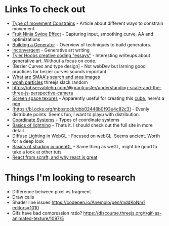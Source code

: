 
# Links To check out
- [Type of movement Constrains](https://zalo.github.io/blog/constraints/) - Article about different ways to constrain movement 
- [Fruit Ninja Swipe Effect](https://github.com/mattdesl/lwjgl-basics/wiki/LibGDX-Finger-Swipe#5-anti-aliasing-and-stroke-effects) - Capturing input, smoothing curve, AA and optimizations 
- [Building a Generator](http://www.galaxykate.com/blog/generator.html) - Overview of techniques to build generators. 
- [Inconvergent](https://inconvergent.net/#writing) - Generative art writing
- [Tyler Hoobs creative coding "essays"](https://tylerxhobbs.com/essays) - Interesting writeups about generative art. Without a focus on code.
- [Bezier Curves and type design] - Not webDev but larning good practices for bezier curves sounds important.
- [What are SMAA's search and area images](https://github.com/vanruesc/postprocessing/issues/74) 
- [woah particles](https://observablehq.com/@rreusser/2d-n-body-gravity-with-poissons-equation) threejs slack random
- https://observablehq.com/@grantcuster/understanding-scale-and-the-three-js-perspective-camera
- [Screen space texures](https://www.ronja-tutorials.com/2019/01/20/screenspace-texture.html) - Apparently useful for creating this [cube](https://twitter.com/st8rmi/status/1172264128972492802), here's a [pen](https://codepen.io/marco_fugaro/pen/gOOwLeG?editors=0010)
- [https://bl.ocks.org/mbostock/dbb02448b0f93e4c82c3] - Evenly distribute points. Seems fun, I want to playu with distribution.
- [Coordinate Systems](https://learnopengl.com/Getting-started/Coordinate-Systems) - Types of coordinate systems
- [Basics of lightning](https://learnopengl.com/Lighting/Basic-Lighting) - Thats it. I should check out the full site in more detail
- [Diffuse Lighting in WebGL](http://learnwebgl.brown37.net/09_lights/lights_diffuse.html) - Focused on webGL. Seems ancient. Worth for a deep look
- [Basics of shading in openGL](http://www.opengl-tutorial.org/beginners-tutorials/tutorial-8-basic-shading/) - Same thing as weGL, might be good to take a look at other tuts
- [React from scraft, and why react is great](https://jlongster.com/Removing-User-Interface-Complexity,-or-Why-React-is-Awesome)

# Things I'm looking to research
- Difference between pixel vs fragment
- Draw calls
- Shader line issues https://codepen.io/Anemolo/pen/mddKoNm?editors=1010
- Gifs have bad compression ratio? https://discourse.threejs.org/t/gif-as-animated-texture/1097/5
